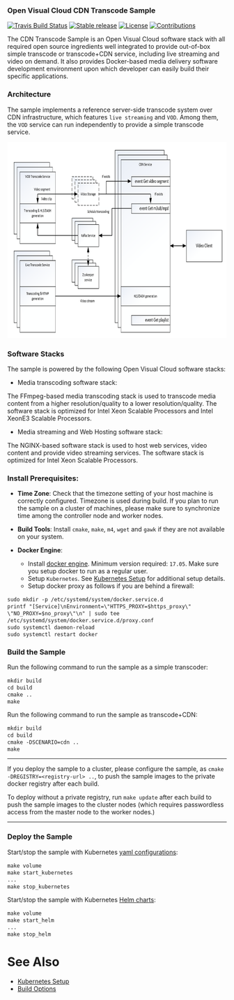 ### Open Visual Cloud CDN Transcode Sample

[![Travis Build Status](https://travis-ci.com/OpenVisualCloud/CDN-Transcode-Sample.svg?branch=master)](https://travis-ci.com/OpenVisualCloud/CDN-Transcode-Sample)
[![Stable release](https://img.shields.io/badge/latest_release-v1.0-green.svg)](https://github.com/OpenVisualCloud/CDN-Transcode-Sample/releases/tag/v1.0)
[![License](https://img.shields.io/badge/license-BSD_3_Clause-green.svg)](https://github.com/OpenVisualCloud/CDN-Transcode-Sample/blob/master/LICENSE)
[![Contributions](https://img.shields.io/badge/contributions-welcome-blue.svg)](https://github.com/OpenVisualCloud/CDN-Transcode-Sample/wiki)

The CDN Transcode Sample is an Open Visual Cloud software stack with all required open source ingredients well integrated to provide out-of-box simple transcode or transcode+CDN service, including live streaming and video on demand. It also provides Docker-based media delivery software development environment upon which developer can easily build their specific applications.

### Architecture

The sample implements a reference server-side transcode system over CDN infrastructure, which features `live streaming` and `VOD`. Among them, the `VOD` service can run independently to provide a simple transcode service.  

<IMG src="doc/CDN-Transcode-Sample-Arch.png" height="450">

### Software Stacks

The sample is powered by the following Open Visual Cloud software stacks:

- Media transcoding software stack:  

The FFmpeg-based media transcoding stack is used to transcode media content from a higher resolution/quality to a lower resolution/quality. The software stack is optimized for Intel Xeon Scalable Processors and Intel XeonE3 Scalable Processors. 

- Media streaming and Web Hosting software stack:  

The NGINX-based software stack is used to host web services, video content and provide video streaming services. The software stack is optimized for Intel Xeon Scalable Processors.  

### Install Prerequisites:

- **Time Zone**: Check that the timezone setting of your host machine is correctly configured. Timezone is used during build. If you plan to run the sample on a cluster of machines, please make sure to synchronize time among the controller node and worker nodes.

- **Build Tools**: Install `cmake`, `make`, `m4`, `wget` and `gawk` if they are not available on your system.

- **Docker Engine**: 

    - Install [docker engine](https://docs.docker.com/get-docker). Minimum version required: `17.05`. Make sure you setup docker to run as a regular user.
    - Setup `Kubernetes`. See [Kubernetes Setup](deployment/kubernetes/README.md) for additional setup details.
    - Setup docker proxy as follows if you are behind a firewall:   

```
sudo mkdir -p /etc/systemd/system/docker.service.d       
printf "[Service]\nEnvironment=\"HTTPS_PROXY=$https_proxy\" \"NO_PROXY=$no_proxy\"\n" | sudo tee /etc/systemd/system/docker.service.d/proxy.conf       
sudo systemctl daemon-reload          
sudo systemctl restart docker     
```

### Build the Sample  

Run the following command to run the sample as a simple transcoder:  
```
mkdir build
cd build
cmake ..
make
```

Run the following command to run the sample as transcode+CDN:  
```
mkdir build
cd build
cmake -DSCENARIO=cdn ..
make
```

---

If you deploy the sample to a cluster, please configure the sample, as `cmake -DREGISTRY=<registry-url> ..`, to push the sample images to the private docker registry after each build.   

To deploy without a private registry, run `make update` after each build to push the sample images to the cluster nodes (which requires passwordless access from the master node to the worker nodes.)   

---

### Deploy the Sample

Start/stop the sample with Kubernetes [yaml configurations](deployment/kubernetes/yaml):  

```
make volume
make start_kubernetes
...
make stop_kubernetes
```

Start/stop the sample with Kubernetes [Helm charts](deployment/kubernetes/helm):  

```
make volume
make start_helm
...
make stop_helm
```

# See Also

- [Kubernetes Setup](deployment/kubernetes/README.md)   
- [Build Options](doc/cmake.md)   

